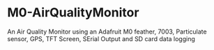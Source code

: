 # M0-AirQualityMonitor
An Air Quality Monitor using an Adafruit M0 feather, 7003, Particulate sensor, GPS, TFT Screen, SErial Output and SD card data logging
